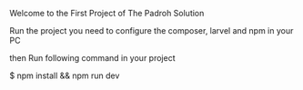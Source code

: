 Welcome to the First Project of The Padroh Solution

Run the project you need to configure the composer, larvel and npm in your PC 

then Run following command in your project 

$ npm install && npm run dev

